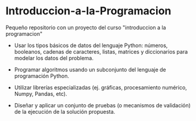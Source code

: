 # Introduccion-a-la-Programacion

Pequeño repositorio con un proyecto del curso "introduccion a la programacion" 

- Usar los tipos básicos de datos del lenguaje Python: números, booleanos, cadenas de caracteres,
  listas, matrices y diccionarios para modelar los datos del problema.
  
- Programar algoritmos usando un subconjunto del lenguaje de programación Python.

- Utilizar librerías especializadas (ej. gráficas, procesamiento numérico, Numpy, Pandas, etc).

- Diseñar y aplicar un conjunto de pruebas (o mecanismos de validación) de la ejecución de la solución
  propuesta.
